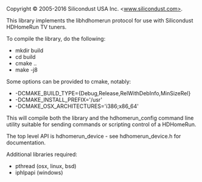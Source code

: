 Copyright © 2005-2016 Silicondust USA Inc. <www.silicondust.com>.

This library implements the libhdhomerun protocol for use with Silicondust HDHomeRun TV tuners.

To compile the library, do the following:

  * mkdir build
  * cd build
  * cmake ..
  * make -j8

Some options can be provided to cmake, notably:

  * -DCMAKE_BUILD_TYPE={Debug,Release,RelWithDebInfo,MinSizeRel}
  * -DCMAKE_INSTALL_PREFIX='/usr'
  * -DCMAKE_OSX_ARCHITECTURES='i386;x86_64'

This will compile both the library and the hdhomerun_config command line
utility suitable for sending commands or scripting control of a HDHomeRun.

The top level API is hdhomerun_device - see hdhomerun_device.h for documentation.

Additional libraries required:
- pthread (osx, linux, bsd)
- iphlpapi (windows)
